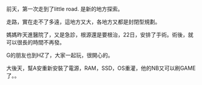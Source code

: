 前天，第一次走到了little road. 是新的地方探索。

走路，實在走不了多遠，這地方又大，各地方又都是封閉型規劃。

媽媽昨天進醫院了，又是急診，根源還是要根治，22日，安排了手術。術後，就可以很長的時間不再發。

G的朋友也到HZ了，大家一起玩，很開心的。

大後天，幫A安重新安裝了電源，RAM，SSD，OS重灌，他的NB又可以刷GAME了。。

